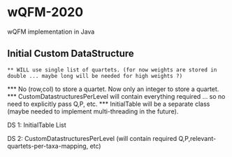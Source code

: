 # wQFM-2020
wQFM implementation in Java 

## Initial Custom DataStructure
```
** WILL use single list of quartets. (for now weights are stored in double ... maybe long will be needed for high weights ?)
```
*** No (row,col) to store a quartet. Now only an integer to store a quartet.
*** CustomDatastructuresPerLevel will contain everything required ... so no need to explicitly pass Q,P, etc.
*** InitialTable will be a separate class (maybe needed to implement multi-threading in the future).

DS 1: InitialTable List<Quartets>
  
DS 2: CustomDatastructuresPerLevel (will contain required Q,P,relevant-quartets-per-taxa-mapping, etc)
